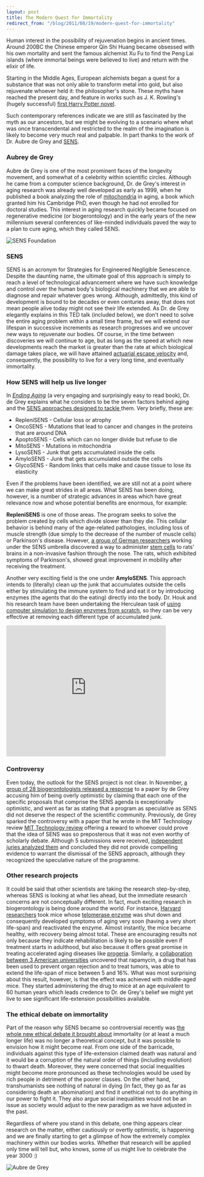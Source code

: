 ```yaml
---
layout: post
title: The Modern Quest for Immortality
redirect_from: "/blog/2011/08/19/modern-quest-for-immortality"
---
```



<p>
Human interest in the possibility of rejuvenation begins in
ancient times. Around 200BC the Chinese emperor Qin Shi Huang became
obsessed with his own mortality and sent the famous alchemist Xu Fu to
find the Peng Lai islands (where immortal beings were believed to
live) and return with the elixir of life.
</p>

<p>
Starting in the
Middle Ages, European alchemists began a quest for a substance that
was not only able to transform metal into gold, but also rejuvenate
whoever held it: the philosopher's stone. These myths have reached
the present day, and feature in works such as J. K. Rowling's (hugely
successful)
 <a href="http://en.wikipedia.org/wiki/Harry_Potter_and_the_Philosopher's_Stone">
first Harry Potter novel</a>.
</p>

<p>
Such contemporary references indicate we are still as fascinated by
the myth as our ancestors, but we might be evolving to a scenario
where what was once transcendental and restricted to the realm of the
imagination is likely to become very much real and palpable.
In part thanks to the work of Dr. Aubre de Grey and
<a href="http://sens.org/">SENS</a>.
</p>

<h3>Aubrey de Grey</h3>

<p>
Aubre de Grey is one of the most prominent faces of the longevity
movement, and somewhat of a celebrity within scientific circles.
Although he came from a computer science background, Dr. de
Grey's interest in aging research was already well developed as early
as 1999, when he published a book analyzing the role of
<a href="http://en.wikipedia.org/wiki/Mitochondrion">mitochondria</a>
in aging, a book which granted him his Cambridge PhD, even though
he had not enrolled for doctoral studies. This interest in aging
research quickly became focused on regenerative medicine (or
biogerontology) and in the early years of the new millennium several
conferences of like-minded individuals paved the way to a plan to cure
aging, which they called SENS.
</p>

<img src="/images/sens-foundation.png"
  alt="SENS Foundation" />

<h3>SENS</h3>

<p>
SENS is an acronym for Strategies for Engineered Negligible
Senescence. Despite the daunting name, the ultimate goal of this
approach is simply to reach a level of
technological advancement where we have such knowledge and control
over the human body's biological machinery that we are able to
diagnose and repair whatever goes wrong. Although, admittedly, this
kind of development is bound to be decades or even centuries away,
that does not mean people alive today might not see their life
extended. As Dr. de Grey
elegantly explains in this TED talk (included below),
we don't need to solve the entire aging problem
within a small time frame, but we will extend our lifespan in
successive increments as research progresses and we uncover new ways
to rejuvenate our bodies. Of course, in the time between discoveries
we will continue to age, but as long as the speed at which new
developments reach the market is greater than the rate at which
biological damage takes place, we will have
attained
<a href="http://en.wikipedia.org/wiki/Actuarial_escape_velocity"> actuarial
escape velocity</a> and, consequently, the possibility to live for a
very long time, and eventually immortality.
</p>

<h3>How SENS will help us live longer</h3>

<p>
In <em><a href="http://www.amazon.com/gp/product/0312367074/ref=as_li_qf_sp_asin_tl?ie=UTF8&tag=javitordblogo-20&linkCode=as2&camp=217145&creative=399377&creativeASIN=0312367074">
Ending Aging</a> </em>(a very engaging and surprisingly easy to read book),
Dr. de Grey explains what he considers to be the seven factors behind
aging and the <a href="http://www.sens.org/sens-research/research-themes">SENS
approaches designed to tackle </a>them. Very briefly, these are:
</p>
<ul>
	<li>RepleniSENS - Cellular loss or atrophy</li>
	<li>OncoSENS - Mutations that lead to cancer
	and changes in the proteins that are around DNA</li>
	<li>ApoptoSENS - Cells which can no longer divide
	but refuse to die</li>
	<li>MitoSENS - Mutations in mitochondria</li>
	<li>LysoSENS - Junk that gets accumulated inside
	the cells</li>
	<li>AmyloSENS - Junk that gets accumulated outside
	the cells</li>
	<li>GlycoSENS - Random links that cells make and
	cause tissue to lose its elasticity</li>
</ul>

<p>
Even if the problems have been identified, we are still not at a
point where we can make great strides in all areas. What SENS has been
doing, however, is a number of strategic advances in areas which have
great relevance now and whose potential benefits are enormous, for example:
</p>

<p>
<strong>RepleniSENS</strong> is one of those areas. The program seeks 
to solve the problem created by cells which divide slower than they die.
This cellular behavior is behind many of the
age-related pathologies, including loss of muscle strength (due simply
to the decrease of the number of muscle cells) or Parkinson's
disease. However,
<a href="http://www.parkinsons.org.uk/about_us/news/news_items/all_news/stem_cells_through_the_nose.aspx">
a group of German researchers</a> working under the SENS umbrella
discovered a way to
administer <a href="http://en.wikipedia.org/wiki/Stem_cell">stem
cells</a> to rats' brains in a non-invasive fashion through the
nose. The rats, which exhibited symptoms of Parkinson's, showed great
improvement in mobility after receiving the treatment.
</p>

<p>
Another very exciting field is the one under <strong>AmyloSENS</strong>. This
approach intends to (literally) clean up the junk that accumulates
outside the cells either by stimulating the immune system to find and
eat it or by introducing enzymes (the agents that do the eating)
directly into the body. Dr. Houk and his research team have been
undertaking the Herculean task of
<a href="http://newsroom.ucla.edu/portal/ucla/designer-enzymes-created-by-ucla-46985.aspx">
using computer simulation to design enzymes from scratch</a>, so they can be
very effective at removing each different type of accumulated
junk.
</p>

<iframe class="video" width="420" height="345"
    src="https://www.youtube.com/embed/4cRN1Y09-eI" frameborder="0" >
</iframe>

<h3>Controversy</h3>

<p>
Even today, the outlook for the SENS project is not clear. In November,
<a href="http://www.nature.com/embor/journal/v6/n11/full/7400555.html">
a group of 28 biogerontologists released a response</a> to a paper by de
Grey accusing him of being overly
optimistic by claiming that each one of the specific proposals
that comprise the SENS agenda is exceptionally optimistic,
and went as far as stating that a
program as speculative as SENS did not deserve the respect of the
scientific community. Previously, de Grey sparked the controversy with a paper
that he wrote in the MIT Technology review
<a href="http://www.technologyreview.com/blog/pontin/14968/">
MIT Technology review</a> offering a reward
to whoever could prove that the idea of
SENS was so preposterous that it was not even worthy of scholarly
debate. Although 5 submissions were
received, <a href="http://www.technologyreview.com/sens/">independent
juries analyzed them</a> and concluded they did not provide compelling
evidence to warrant the dismissal of the SENS approach, although they
recognized the speculative nature of the programme.
</p>

<h3>Other research projects</h3>

<p>
It could be said that other scientists
are taking the research step-by-step, whereas SENS is looking at what
lies ahead, but the immediate research concerns are not conceptually
different. In fact, much exciting research in biogerontology is being
done around the world. For instance,
<a href="http://news.sciencemag.org/sciencenow/2010/11/the-curious-case-of-the-backward.html?ref=hp">
Harvard researchers</a> took mice
whose <a href="http://en.wikipedia.org/wiki/Telomerase">telomerase
enzyme</a> was shut down and consequently developed symptoms of aging
very soon (having a very short life-span) and reactivated the
enzyme. Almost instantly, the mice became healthy, with recovery being
almost total. These are encouraging results not only because they
indicate rehabilitation is likely to be possible even if treatment
starts in adulthood, but also because it offers great promise in
treating accelerated aging diseases
like <a href="http://en.wikipedia.org/wiki/Progeria">progeria</a>. Similarly, a
<a href="http://news.sciencemag.org/sciencenow/2009/07/08-01.html?ref=hp">
collaboration between 3 American universities</a> uncovered that rapamycin, a
drug that has been used to prevent organ rejection and to treat tumors, was
able to extend the life-span of mice between 5 and 16%. What was most
surprising about this result, however, is that the effect was achieved
with middle-aged mice. They started administering the
drug to mice at an age equivalent to 60 human years which leads credence
to Dr. de Grey's belief we might yet live to see significant
life-extension possibilities available.
</p>

<h3>The ethical debate on immortality</h3>

<p>
Part of the reason why SENS became so controversial recently
was <a href="http://www.nature.com/embor/journal/v6/n1s/full/7400435.html">the
whole new ethical debate it brought about</a> immortality (or at
least a much longer life) was no longer a theoretical concept, but it
was possible to envision how it might become real. From one side of
the barricade, individuals against this type of life-extension claimed
death was natural and it would be a corruption of the natural order of
things (including evolution) to thwart death. Moreover, they were
concerned that social inequalities might become more pronounced as
these technologies would be used by rich people in detriment of the
poorer classes. On the other hand, transhumanists see nothing of
natural in dying (in fact, they go as far as considering death an
abomination) and find it unethical not to do anything in our power to
fight it. They also argue social inequalities would not be an issue as
society would adjust to the new paradigm as we have adjusted in the
past.
</p>

<p>
Regardless of where you stand in this debate, one thing appears
clear research on the matter, either cautiously or overtly
optimistic, is happening and we are finally starting to get a glimpse
of how the extremely complex machinery within our bodies
works. Whether that research will be applied only time will tell but,
who knows, some of us might live to celebrate the year 3000 :)
</p>

<img src="/images/aubre-de-grey-immortality.jpg"
  alt="Aubre de Grey" />
